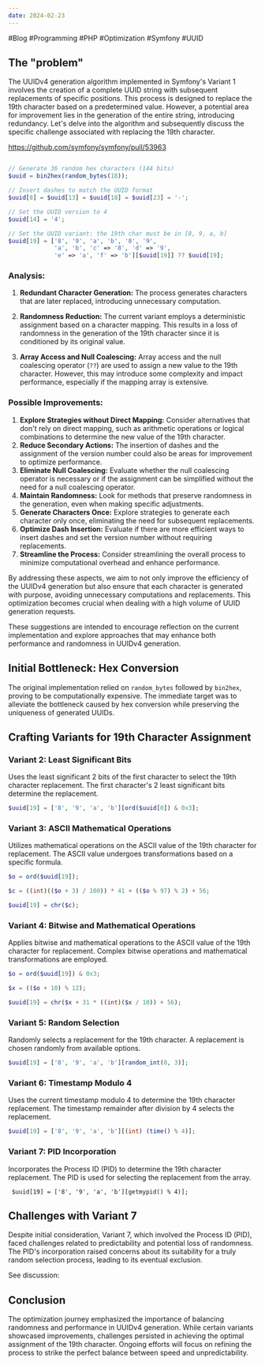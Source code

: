 ```yaml
---
date: 2024-02-23
---
```

#Blog #Programming #PHP #Optimization #Symfony #UUID
## The "problem"

The UUIDv4 generation algorithm implemented in Symfony's Variant 1 involves the creation of a complete UUID string with subsequent replacements of specific positions. This process is designed to replace the 19th character based on a predetermined value. However, a potential area for improvement lies in the generation of the entire string, introducing redundancy. Let's delve into the algorithm and subsequently discuss the specific challenge associated with replacing the 19th character.

https://github.com/symfony/symfony/pull/53963

```php

// Generate 36 random hex characters (144 bits) 
$uuid = bin2hex(random_bytes(18)); 

// Insert dashes to match the UUID format 
$uuid[8] = $uuid[13] = $uuid[18] = $uuid[23] = '-'; 

// Set the UUID version to 4 
$uuid[14] = '4'; 

// Set the UUID variant: the 19th char must be in [8, 9, a, b] 
$uuid[19] = ['8', '9', 'a', 'b', '8', '9', 
			 'a', 'b', 'c' => '8', 'd' => '9', 
			 'e' => 'a', 'f' => 'b'][$uuid[19]] ?? $uuid[19];
```

### Analysis:

1. **Redundant Character Generation:** The process generates characters that are later replaced, introducing unnecessary computation.

3. **Randomness Reduction:** The current variant employs a deterministic assignment based on a character mapping. This results in a loss of randomness in the generation of the 19th character since it is conditioned by its original value.

4. **Array Access and Null Coalescing:** Array access and the null coalescing operator (`??`) are used to assign a new value to the 19th character. However, this may introduce some complexity and impact performance, especially if the mapping array is extensive.
### Possible Improvements:

1. **Explore Strategies without Direct Mapping:** Consider alternatives that don't rely on direct mapping, such as arithmetic operations or logical combinations to determine the new value of the 19th character.
2. **Reduce Secondary Actions:** The insertion of dashes and the assignment of the version number could also be areas for improvement to optimize performance.
3. **Eliminate Null Coalescing:** Evaluate whether the null coalescing operator is necessary or if the assignment can be simplified without the need for a null coalescing operator.
4. **Maintain Randomness:** Look for methods that preserve randomness in the generation, even when making specific adjustments.
5. **Generate Characters Once:** Explore strategies to generate each character only once, eliminating the need for subsequent replacements.
6. **Optimize Dash Insertion:** Evaluate if there are more efficient ways to insert dashes and set the version number without requiring replacements.
7. **Streamline the Process:** Consider streamlining the overall process to minimize computational overhead and enhance performance.

By addressing these aspects, we aim to not only improve the efficiency of the UUIDv4 generation but also ensure that each character is generated with purpose, avoiding unnecessary computations and replacements. This optimization becomes crucial when dealing with a high volume of UUID generation requests.

These suggestions are intended to encourage reflection on the current implementation and explore approaches that may enhance both performance and randomness in UUIDv4 generation.
## Initial Bottleneck: Hex Conversion

The original implementation relied on `random_bytes` followed by `bin2hex`, proving to be computationally expensive. The immediate target was to alleviate the bottleneck caused by hex conversion while preserving the uniqueness of generated UUIDs.

## Crafting Variants for 19th Character Assignment

### Variant 2: Least Significant Bits

Uses the least significant 2 bits of the first character to select the 19th character replacement. The first character's 2 least significant bits determine the replacement.

```php
$uuid[19] = ['8', '9', 'a', 'b'][ord($uuid[0]) & 0x3];
```

### Variant 3: ASCII Mathematical Operations

Utilizes mathematical operations on the ASCII value of the 19th character for replacement. The ASCII value undergoes transformations based on a specific formula.

```php
$o = ord($uuid[19]);

$c = ((int)(($o + 3) / 100)) * 41 + (($o % 97) % 2) + 56;

$uuid[19] = chr($c);
```
### Variant 4: Bitwise and Mathematical Operations

Applies bitwise and mathematical operations to the ASCII value of the 19th character for replacement. Complex bitwise operations and mathematical transformations are employed.

```php
$o = ord($uuid[19]) & 0x3;

$x = (($o + 10) % 12);

$uuid[19] = chr($x + 31 * ((int)($x / 10)) + 56);
```
### Variant 5: Random Selection

Randomly selects a replacement for the 19th character. A replacement is chosen randomly from available options.

```php
$uuid[19] = ['8', '9', 'a', 'b'][random_int(0, 3)];
```
### Variant 6: Timestamp Modulo 4

Uses the current timestamp modulo 4 to determine the 19th character replacement. The timestamp remainder after division by 4 selects the replacement.
```php
$uuid[19] = ['8', '9', 'a', 'b'][(int) (time() % 4)];
```
### Variant 7: PID Incorporation

Incorporates the Process ID (PID) to determine the 19th character replacement. The PID is used for selecting the replacement from the array.

```
 $uuid[19] = ['8', '9', 'a', 'b'][getmypid() % 4)];
```
## Challenges with Variant 7

Despite initial consideration, Variant 7, which involved the Process ID (PID), faced challenges related to predictability and potential loss of randomness. The PID's incorporation raised concerns about its suitability for a truly random selection process, leading to its eventual exclusion.

See discussion: 
## Conclusion

The optimization journey emphasized the importance of balancing randomness and performance in UUIDv4 generation. While certain variants showcased improvements, challenges persisted in achieving the optimal assignment of the 19th character. Ongoing efforts will focus on refining the process to strike the perfect balance between speed and unpredictability.